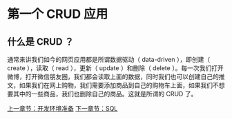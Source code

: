 # 第一个 CRUD 应用

## 什么是 CRUD ？

通常来讲我们如今的网页应用都是所谓数据驱动（ data-driven ），即创建（ create ），读取（ read ），更新（ update ）和删除（ delete ）。每一次我们打开微博，打开微信朋友圈，我们都会读取上面的数据，同时我们也可以创建自己的推文，如果我们在网上购物，我们需要添加商品到自己的购物车上面，如果我们不想要其中的一些商品，我们也删除自己的商品。这就是所谓的 CRUD 了。

[上一章节：开发环境准备](chapter_0.md)
[下一章节：SQL](chapter-1-1.md)
